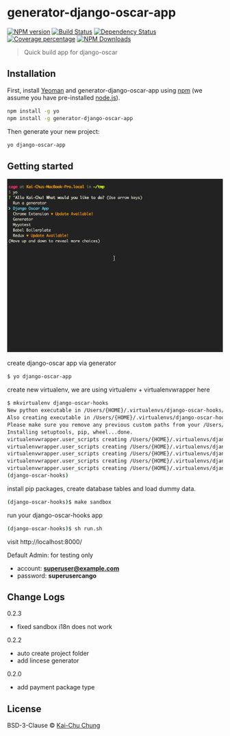 # generator-django-oscar-app

[![NPM version][npm-image]][npm-url]
[![Build Status][travis-image]][travis-url]
[![Dependency Status][daviddm-image]][daviddm-url]
[![Coverage percentage][coveralls-image]][coveralls-url]
[![NPM Downloads][downloads-image]][downloads-url]

> Quick build app for django-oscar

## Installation

First, install [Yeoman](http://yeoman.io) and generator-django-oscar-app using [npm](https://www.npmjs.com/) (we assume you have pre-installed [node.js](https://nodejs.org/)).

```bash
npm install -g yo
npm install -g generator-django-oscar-app
```

Then generate your new project:

```bash
yo django-oscar-app
```

## Getting started

![screenshot]

create django-oscar app via generator

```bash
$ yo django-oscar-app
```

create new virtualenv, we are using virtualenv + virtualenvwrapper here

```bash
$ mkvirtualenv django-oscar-hooks
New python executable in /Users/{HOME}/.virtualenvs/django-oscar-hooks/bin/python2.7
Also creating executable in /Users/{HOME}/.virtualenvs/django-oscar-hooks/bin/python
Please make sure you remove any previous custom paths from your /Users/{HOME}/.pydistutils.cfg file.
Installing setuptools, pip, wheel...done.
virtualenvwrapper.user_scripts creating /Users/{HOME}/.virtualenvs/django-oscar-hooks/bin/predeactivate
virtualenvwrapper.user_scripts creating /Users/{HOME}/.virtualenvs/django-oscar-hooks/bin/postdeactivate
virtualenvwrapper.user_scripts creating /Users/{HOME}/.virtualenvs/django-oscar-hooks/bin/preactivate
virtualenvwrapper.user_scripts creating /Users/{HOME}/.virtualenvs/django-oscar-hooks/bin/postactivate
virtualenvwrapper.user_scripts creating /Users/{HOME}/.virtualenvs/django-oscar-hooks/bin/get_env_details
(django-oscar-hooks)
```

install pip packages,  create database tables and load dummy data.

```bash
(django-oscar-hooks)$ make sandbox
```

run your django-oscar-hooks app

```bash
(django-oscar-hooks)$ sh run.sh
```

visit http://localhost:8000/


Default Admin: for testing only
- account: **superuser@example.com**
- password: **superusercango**

## Change Logs

0.2.3
- fixed sandbox i18n does not work

0.2.2
- auto create project folder
- add lincese generator

0.2.0
- add payment package type

## License

BSD-3-Clause © [Kai-Chu Chung](http://kaichu.io/)


[npm-image]: https://badge.fury.io/js/generator-django-oscar-app.svg
[npm-url]: https://npmjs.org/package/generator-django-oscar-app
[travis-image]: https://travis-ci.org/cage1016/generator-django-oscar-app.svg?branch=master
[travis-url]: https://travis-ci.org/cage1016/generator-django-oscar-app
[daviddm-image]: https://david-dm.org/cage1016/generator-django-oscar-app.svg?theme=shields.io
[daviddm-url]: https://david-dm.org/cage1016/generator-django-oscar-app
[coveralls-image]: https://coveralls.io/repos/cage1016/generator-django-oscar-app/badge.svg
[coveralls-url]: https://coveralls.io/r/cage1016/generator-django-oscar-app
[screenshot]: screenshot-3.gif
[downloads-image]: https://img.shields.io/npm/dm/generator-django-oscar-app.svg
[downloads-url]: https://npmjs.org/package/generator-django-oscar-app
